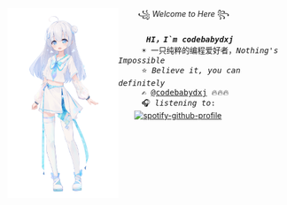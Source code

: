 <a href="https://cdn.jsdelivr.net/gh/YunYouJun/yun/images/yun-alpha-compressed.png"><img align="left" width="200" src="./img/wm.png"></a>&nbsp;&nbsp;&nbsp;&nbsp;&nbsp;&nbsp;&nbsp;&nbsp;&nbsp;꧁ <i>Welcome  to Here</i> ꧂<br><samp><br>
  &nbsp;&nbsp;&nbsp;&nbsp;&nbsp;<b> <i>HI，I`m codebabydxj</i> </b> <br>
  &nbsp;&nbsp;&nbsp;&nbsp;&nbsp;☀️ 一只纯粹的编程爱好者，<i>Nothing's Impossible </i><br>
  &nbsp;&nbsp;&nbsp;&nbsp;&nbsp;⭐ <i>Believe it, you can definitely</i> <br>
  &nbsp;&nbsp;&nbsp;&nbsp;&nbsp;✍️ [@codebabydxj](https://github.com/codebabydxj) 🔥🔥🔥<br>
  &nbsp;&nbsp;&nbsp;&nbsp;&nbsp;🎧 <i>listening to</i>: <br>&nbsp;&nbsp;&nbsp;</samp>
[![spotify-github-profile](https://spotify-github-profile.vercel.app/api/view?uid=22thftxib35zraloo4ct2unwa&cover_image=true&theme=novatorem)](https://github.com/kittinan/spotify-github-profile) 
